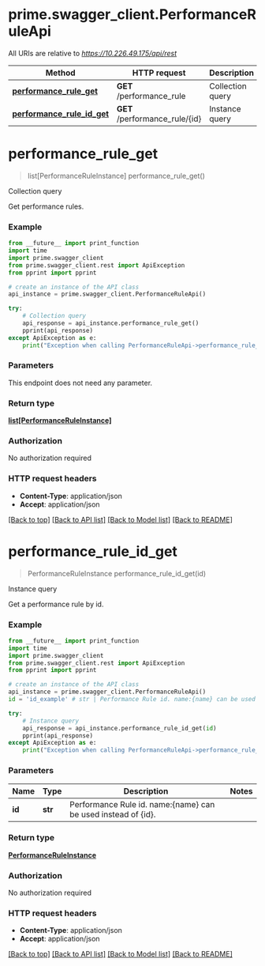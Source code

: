 # prime.swagger_client.PerformanceRuleApi

All URIs are relative to *https://10.226.49.175/api/rest*

Method | HTTP request | Description
------------- | ------------- | -------------
[**performance_rule_get**](PerformanceRuleApi.md#performance_rule_get) | **GET** /performance_rule | Collection query
[**performance_rule_id_get**](PerformanceRuleApi.md#performance_rule_id_get) | **GET** /performance_rule/{id} | Instance query


# **performance_rule_get**
> list[PerformanceRuleInstance] performance_rule_get()

Collection query

Get performance rules.

### Example
```python
from __future__ import print_function
import time
import prime.swagger_client
from prime.swagger_client.rest import ApiException
from pprint import pprint

# create an instance of the API class
api_instance = prime.swagger_client.PerformanceRuleApi()

try:
    # Collection query
    api_response = api_instance.performance_rule_get()
    pprint(api_response)
except ApiException as e:
    print("Exception when calling PerformanceRuleApi->performance_rule_get: %s\n" % e)
```

### Parameters
This endpoint does not need any parameter.

### Return type

[**list[PerformanceRuleInstance]**](PerformanceRuleInstance.md)

### Authorization

No authorization required

### HTTP request headers

 - **Content-Type**: application/json
 - **Accept**: application/json

[[Back to top]](#) [[Back to API list]](../README.md#documentation-for-api-endpoints) [[Back to Model list]](../README.md#documentation-for-models) [[Back to README]](../README.md)

# **performance_rule_id_get**
> PerformanceRuleInstance performance_rule_id_get(id)

Instance query

Get a performance rule by id.

### Example
```python
from __future__ import print_function
import time
import prime.swagger_client
from prime.swagger_client.rest import ApiException
from pprint import pprint

# create an instance of the API class
api_instance = prime.swagger_client.PerformanceRuleApi()
id = 'id_example' # str | Performance Rule id. name:{name} can be used instead of {id}.

try:
    # Instance query
    api_response = api_instance.performance_rule_id_get(id)
    pprint(api_response)
except ApiException as e:
    print("Exception when calling PerformanceRuleApi->performance_rule_id_get: %s\n" % e)
```

### Parameters

Name | Type | Description  | Notes
------------- | ------------- | ------------- | -------------
 **id** | **str**| Performance Rule id. name:{name} can be used instead of {id}. | 

### Return type

[**PerformanceRuleInstance**](PerformanceRuleInstance.md)

### Authorization

No authorization required

### HTTP request headers

 - **Content-Type**: application/json
 - **Accept**: application/json

[[Back to top]](#) [[Back to API list]](../README.md#documentation-for-api-endpoints) [[Back to Model list]](../README.md#documentation-for-models) [[Back to README]](../README.md)


